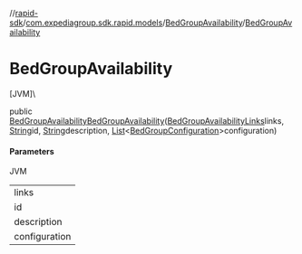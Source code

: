 //[rapid-sdk](../../../index.md)/[com.expediagroup.sdk.rapid.models](../index.md)/[BedGroupAvailability](index.md)/[BedGroupAvailability](-bed-group-availability.md)

# BedGroupAvailability

[JVM]\

public [BedGroupAvailability](index.md)[BedGroupAvailability](-bed-group-availability.md)([BedGroupAvailabilityLinks](../-bed-group-availability-links/index.md)links, [String](https://docs.oracle.com/javase/8/docs/api/java/lang/String.html)id, [String](https://docs.oracle.com/javase/8/docs/api/java/lang/String.html)description, [List](https://docs.oracle.com/javase/8/docs/api/java/util/List.html)&lt;[BedGroupConfiguration](../-bed-group-configuration/index.md)&gt;configuration)

#### Parameters

JVM

| |
|---|
| links |
| id | Unique identifier for a bed group. |
| description | This is a display ready description of a bed configuration for this room. |
| configuration | The bed configuration for a given room. This array can be empty for the related bed group. |
